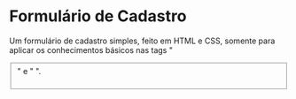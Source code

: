 # Formulário de Cadastro
Um formulário de cadastro simples, feito em HTML e CSS, somente para aplicar os conhecimentos básicos nas tags " <Fieldset> " e " <Label> ".
